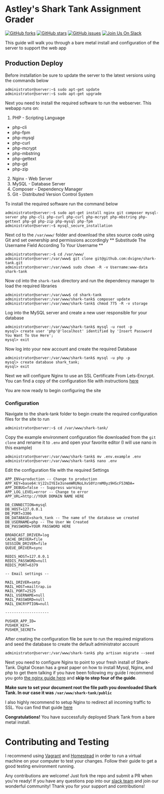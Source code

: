 # Astley's Shark Tank Assignment Grader
[![GitHub forks](https://img.shields.io/github/forks/dvigne/shark-tank.svg)](https://github.com/dvigne/shark-tank/network) [![GitHub stars](https://img.shields.io/github/stars/dvigne/shark-tank.svg)](https://github.com/dvigne/shark-tank/stargazers) [![GitHub issues](https://img.shields.io/github/issues/dvigne/shark-tank.svg)](https://github.com/dvigne/shark-tank/issues) [![Join Us On Slack](https://rauchg-slackin-bfastaugvi.now.sh/badge.svg)](https://rauchg-slackin-bfastaugvi.now.sh/)

This guide will walk you through a bare metal install and configuration of the server to support the web app

## Production Deploy
Before installation be sure to update the server to the latest versions using the commands below

```
administrator@server:~$ sudo apt-get update
administrator@server:~$ sudo apt-get upgrade
```
Next you need to install the required software to run the webserver. This webapp runs on:

1. PHP - Scripting Language
  * php-cli
  * php-fpm
  * php-mysql
  * php-curl
  * php-mcrypt
  * php-mbstring
  * php-gettext
  * php-gd
  * php-zip
2. Nginx - Web Server
3. MySQL - Database Server
4. Composer - Dependency Manager
5. Git - Distributed Version Control System

To install the required software run the command below
```
administrator@server:~$ sudo apt-get install nginx git composer mysql-server php php-cli php-curl php-curl php-mcrypt php-mbstring php-gettext php-gd php-zip php-mysql php-fpm
administrator@server:~$ mysql_secure_installation
```
Next cd to the `/var/www/` folder and download the sites source code using Git and set ownership and permissions accordingly ** Substitude The Username Field According To Your Username **
```
administrator@server:~$ cd /var/www/
administrator@server:/var/www$ git clone git@github.com:dvigne/shark-tank.git
administrator@server:/var/www$ sudo chown -R -v Username:www-data shark-tank
```
Now cd into the `shark-tank` directory and run the dependency manager to load the required libraries
```
administrator@server:/var/www$ cd shark-tank
administrator@server:/var/www/shark-tank$ composer update
administrator@server:/var/www/shark-tank$ chmod 775 -R -v storage
```
Log into the MySQL server and create a new user responsible for your database
```
administrator@server:/var/www/shark-tank$ mysql -u root -p
mysql> create user 'php'@'localhost' identified by 'Insert Password You Want To Use Here';
mysql> exit
```
Now log into your new account and create the required Database
```
administrator@server:/var/www/shark-tank$ mysql -u php -p
mysql> create database shark_tank;
mysql> exit
```
Next we will configure Nginx to use an SSL Certificate From Lets-Encrypt. You can find a copy of the configuration file with instructions [here](http://www.google.com)

You are now ready to begin configuring the site

### Configuration
Navigate to the shark-tank folder to begin create the required configuration files for the site to run
```
administrator@server:~$ cd /var/www/shark-tank/
```
Copy the example environment configuration file downloaded from the `git clone` and rename it to `.env` and open your favorite editor (I will use nano in this example)
```
administrator@server:/var/www/shark-tank$ mv .env.example .env
administrator@server:/var/www/shark-tank$ nano .env
```
Edit the configuration file with the required Settings
```
APP_ENV=production -- Change to production
APP_KEY=base64:Vj22sIYEIe3snemWRUNoLXvS0YzrmM0yz9HScF53NDA=
APP_DEBUG=false -- Suppress warning
APP_LOG_LEVEL=error -- Change to error
APP_URL=http://YOUR DOMAIN NAME HERE

DB_CONNECTION=mysql
DB_HOST=127.0.0.1
DB_PORT=3306
DB_DATABASE=shark_tank -- The name of the database we created
DB_USERNAME=php -- The User We Created
DB_PASSWORD=YOUR PASSWORD HERE

BROADCAST_DRIVER=log
CACHE_DRIVER=file
SESSION_DRIVER=file
QUEUE_DRIVER=sync

REDIS_HOST=127.0.0.1
REDIS_PASSWORD=null
REDIS_PORT=6379

-- Email settings --

MAIL_DRIVER=smtp
MAIL_HOST=mailtrap.io
MAIL_PORT=2525
MAIL_USERNAME=null
MAIL_PASSWORD=null
MAIL_ENCRYPTION=null

--------------------

PUSHER_APP_ID=
PUSHER_KEY=
PUSHER_SECRET=

```
After creating the configuration file be sure to run the required migrations and seed the database to create the default administrator account
```
administrator@server:/var/www/shark-tank$ php artisan migrate --seed
```
Next you need to configure Nginx to point to your fresh install of Shark-Tank. Digital Ocean has a great paper on how to install Mysql, Nginx, and php to get them talking if you have been following my guide I recommend you goto [the nginx guide here](https://www.digitalocean.com/community/tutorials/how-to-install-linux-nginx-mysql-php-lemp-stack-in-ubuntu-16-04#step-1-install-the-nginx-web-server) and **skip to step four of the guide**.

**Make sure to set your document root the file path you downloaded Shark Tank. In our case it was `/var/www/shark-tank/public`**

I also highly recommend to setup Nginx to redirect all incoming traffic to SSL. You can find that guide [here](https://www.digitalocean.com/community/tutorials/how-to-secure-nginx-with-let-s-encrypt-on-ubuntu-16-04)

**Congratulations!** You have successfully deployed Shark Tank from a bare metal install.

# Contributing and Testing
I recommend using [Vagrant](https://www.vagrantup.com/) and [Homestead](https://laravel.com/docs/5.4/homestead) in order to run a virtual machine on your computer to test your changes. Follow their guide to get a good testing environment running.

Any contributions are welcome! Just fork the repo and submit a PR when you're ready! If you have any questions pop into our [slack team](https://rauchg-slackin-bfastaugvi.now.sh) and join our wonderful community! Thank you for your support and contributions!
